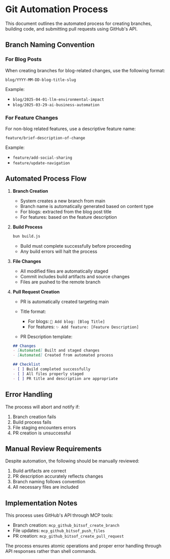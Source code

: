 # Git Automation Process

This document outlines the automated process for creating branches, building code, and submitting pull requests using GitHub's API.

## Branch Naming Convention

### For Blog Posts
When creating branches for blog-related changes, use the following format:
```
blog/YYYY-MM-DD-blog-title-slug
```

Example:
- `blog/2025-04-01-llm-environmental-impact`
- `blog/2025-03-29-ai-business-automation`

### For Feature Changes
For non-blog related features, use a descriptive feature name:
```
feature/brief-description-of-change
```

Example:
- `feature/add-social-sharing`
- `feature/update-navigation`

## Automated Process Flow

1. **Branch Creation**
   - System creates a new branch from main
   - Branch name is automatically generated based on content type
   - For blogs: extracted from the blog post title
   - For features: based on the feature description

2. **Build Process**
   ```bash
   bun build.js
   ```
   - Build must complete successfully before proceeding
   - Any build errors will halt the process

3. **File Changes**
   - All modified files are automatically staged
   - Commit includes build artifacts and source changes
   - Files are pushed to the remote branch

4. **Pull Request Creation**
   - PR is automatically created targeting main
   - Title format:
     - For blogs: `📝 Add blog: [Blog Title]`
     - For features: `✨ Add feature: [Feature Description]`
   
   - PR Description template:
   ```markdown
   ## Changes
   - [Automated] Built and staged changes
   - [Automated] Created from automated process

   ## Checklist
   - [ ] Build completed successfully
   - [ ] All files properly staged
   - [ ] PR title and description are appropriate
   ```

## Error Handling

The process will abort and notify if:
1. Branch creation fails
2. Build process fails
3. File staging encounters errors
4. PR creation is unsuccessful

## Manual Review Requirements

Despite automation, the following should be manually reviewed:
1. Build artifacts are correct
2. PR description accurately reflects changes
3. Branch naming follows convention
4. All necessary files are included

## Implementation Notes

This process uses GitHub's API through MCP tools:
- Branch creation: `mcp_github_bitsof_create_branch`
- File updates: `mcp_github_bitsof_push_files`
- PR creation: `mcp_github_bitsof_create_pull_request`

The process ensures atomic operations and proper error handling through API responses rather than shell commands. 